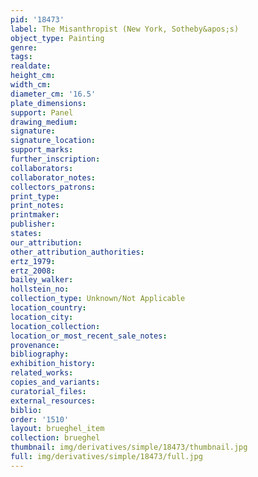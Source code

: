 ```yaml
---
pid: '18473'
label: The Misanthropist (New York, Sotheby&apos;s)
object_type: Painting
genre: 
tags: 
realdate: 
height_cm: 
width_cm: 
diameter_cm: '16.5'
plate_dimensions: 
support: Panel
drawing_medium: 
signature: 
signature_location: 
support_marks: 
further_inscription: 
collaborators: 
collaborator_notes: 
collectors_patrons: 
print_type: 
print_notes: 
printmaker: 
publisher: 
states: 
our_attribution: 
other_attribution_authorities: 
ertz_1979: 
ertz_2008: 
bailey_walker: 
hollstein_no: 
collection_type: Unknown/Not Applicable
location_country: 
location_city: 
location_collection: 
location_or_most_recent_sale_notes: 
provenance: 
bibliography: 
exhibition_history: 
related_works: 
copies_and_variants: 
curatorial_files: 
external_resources: 
biblio: 
order: '1510'
layout: brueghel_item
collection: brueghel
thumbnail: img/derivatives/simple/18473/thumbnail.jpg
full: img/derivatives/simple/18473/full.jpg
---
```

